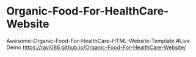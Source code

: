 # Organic-Food-For-HealthCare-Website
Awesome-Organic-Food-For-HealthCare-HTML-Website-Template
#Live Demo
https://ravi086.github.io/Organic-Food-For-HealthCare-Website/
